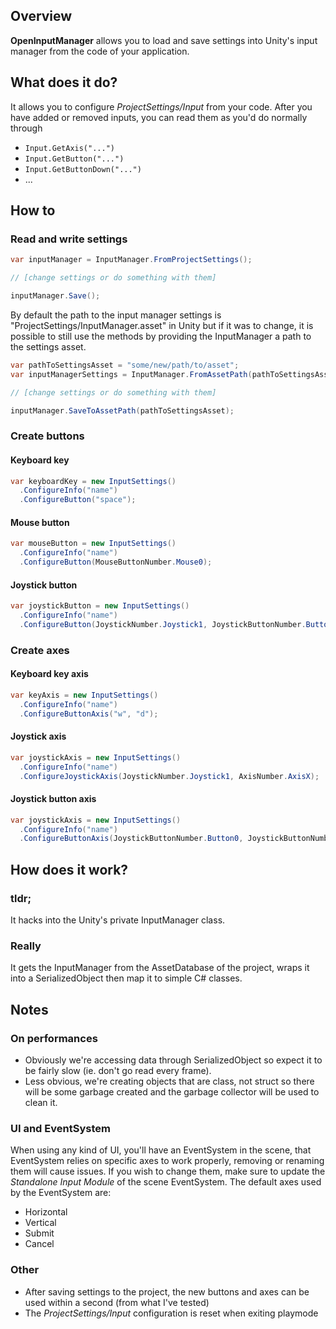 ## Overview
__OpenInputManager__ allows you to load and save settings into Unity's input manager from the code of your application.

## What does it do?
It allows you to configure _ProjectSettings/Input_ from your code.
After you have added or removed inputs, you can read them as you'd do normally through
* <code>Input.GetAxis("...")</code>
* <code>Input.GetButton("...")</code>
* <code>Input.GetButtonDown("...")</code>
* ...

## How to
### Read and write settings
```c#
var inputManager = InputManager.FromProjectSettings();

// [change settings or do something with them]

inputManager.Save();
```
By default the path to the input manager settings is "ProjectSettings/InputManager.asset" in Unity but if it was to change, it is possible to still use the methods by providing the InputManager a path to the settings asset.
```c#
var pathToSettingsAsset = "some/new/path/to/asset";
var inputManagerSettings = InputManager.FromAssetPath(pathToSettingsAsset);

// [change settings or do something with them]

inputManager.SaveToAssetPath(pathToSettingsAsset);
```
### Create buttons
#### Keyboard key
```c#
var keyboardKey = new InputSettings()
  .ConfigureInfo("name")
  .ConfigureButton("space");
```
#### Mouse button
```c#
var mouseButton = new InputSettings()
  .ConfigureInfo("name")
  .ConfigureButton(MouseButtonNumber.Mouse0);
```
#### Joystick button
```c#
var joystickButton = new InputSettings()
  .ConfigureInfo("name")
  .ConfigureButton(JoystickNumber.Joystick1, JoystickButtonNumber.Button0);
```
### Create axes
#### Keyboard key axis
```c#
var keyAxis = new InputSettings()
  .ConfigureInfo("name")
  .ConfigureButtonAxis("w", "d");
```
#### Joystick axis
```c#
var joystickAxis = new InputSettings()
  .ConfigureInfo("name")
  .ConfigureJoystickAxis(JoystickNumber.Joystick1, AxisNumber.AxisX);
```
#### Joystick button axis
```c#
var joystickAxis = new InputSettings()
  .ConfigureInfo("name")
  .ConfigureButtonAxis(JoystickButtonNumber.Button0, JoystickButtonNumber.Button1);
```

## How does it work?
### tldr;
It hacks into the Unity's private InputManager class.
### Really
It gets the InputManager from the AssetDatabase of the project, wraps it into a <c>SerializedObject</c> then map it to simple C# classes.

## Notes
### On performances
* Obviously we're accessing data through <c>SerializedObject</c> so expect it to be fairly slow (ie. don't go read every frame).
* Less obvious, we're creating objects that are <c>class</c>, not <c>struct</c> so there will be some garbage created and the garbage collector will be used to clean it. 
### UI and EventSystem
When using any kind of UI, you'll have an EventSystem in the scene, that EventSystem relies on specific axes to work properly, removing or renaming them will cause issues. If you wish to change them, make sure to update the _Standalone Input Module_ of the scene EventSystem.
The default axes used by the EventSystem are:
* Horizontal
* Vertical
* Submit
* Cancel
### Other
* After saving settings to the project, the new buttons and axes can be used within a second (from what I've tested)
* The _ProjectSettings/Input_ configuration is reset when exiting playmode
